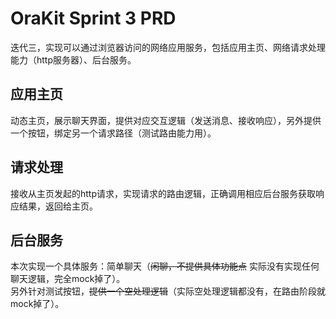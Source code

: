 # OraKit Sprint 3 PRD

迭代三，实现可以通过浏览器访问的网络应用服务，包括应用主页、网络请求处理能力（http服务器）、后台服务。

## 应用主页
动态主页，展示聊天界面，提供对应交互逻辑（发送消息、接收响应），另外提供一个按钮，绑定另一个请求路径（测试路由能力用）。

## 请求处理
接收从主页发起的http请求，实现请求的路由逻辑，正确调用相应后台服务获取响应结果，返回给主页。

## 后台服务
本次实现一个具体服务：简单聊天（~~闲聊，不提供具体功能点~~ 实际没有实现任何聊天逻辑，完全mock掉了）。  
另外针对测试按钮，~~提供一个空处理逻辑~~（实际空处理逻辑都没有，在路由阶段就mock掉了）。